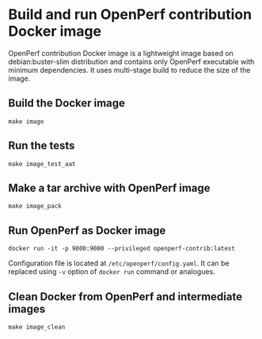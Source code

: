 # Build and run OpenPerf contribution Docker image

OpenPerf contribution Docker image is a lightweight image based on debian:buster-slim distribution and contains only OpenPerf executable with minimum dependencies. It uses multi-stage build to reduce the size of the image.

## Build the Docker image
```
make image
```

## Run the tests
```
make image_test_aat
```

## Make a tar archive with OpenPerf image
```
make image_pack
```

## Run OpenPerf as Docker image
```
docker run -it -p 9000:9000 --privileged openperf-contrib:latest
```
Configuration file is located at `/etc/openperf/config.yaml`. It can be replaced using `-v` option of `docker run` command or analogues.

## Clean Docker from OpenPerf and intermediate images
```
make image_clean
```

